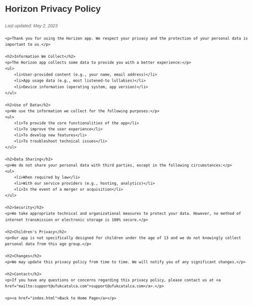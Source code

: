 <!DOCTYPE html>
<html>
<head>
    <title>Horizon Privacy Policy</title>
    <meta charset="UTF-8">
    <meta name="viewport" content="width=device-width, initial-scale=1.0">
    <style>
        body { 
            font-family: Arial, sans-serif; 
            line-height: 1.6;
            margin: 0;
            padding: 20px;
            max-width: 800px;
            margin: 0 auto;
        }
        h1 { color: #333; }
        h2 { color: #0066cc; margin-top: 30px; }
        h3 { color: #444; }
        a { color: #0066cc; }
        .date { 
            color: #666;
            font-style: italic;
            margin-bottom: 20px;
        }
    </style>
</head>
<body>
    <h1>Horizon Privacy Policy</h1>
    <div class="date">Last updated: May 2, 2023</div>
    
    <p>Thank you for using the Horizon app. We respect your privacy and the protection of your personal data is important to us.</p>

    <h2>Information We Collect</h2>
    <p>The Horizon app collects some data to provide you with a better experience:</p>
    <ul>
        <li>User-provided content (e.g., your name, email address)</li>
        <li>App usage data (e.g., most listened-to lullabies)</li>
        <li>Device information (operating system, app version)</li>
    </ul>

    <h2>Use of Data</h2>
    <p>We use the information we collect for the following purposes:</p>
    <ul>
        <li>To provide the core functionalities of the app</li>
        <li>To improve the user experience</li>
        <li>To develop new features</li>
        <li>To troubleshoot technical issues</li>
    </ul>

    <h2>Data Sharing</h2>
    <p>We do not share your personal data with third parties, except in the following circumstances:</p>
    <ul>
        <li>When required by law</li>
        <li>With our service providers (e.g., hosting, analytics)</li>
        <li>In the event of a merger or acquisition</li>
    </ul>

    <h2>Security</h2>
    <p>We take appropriate technical and organizational measures to protect your data. However, no method of internet transmission or electronic storage is 100% secure.</p>

    <h2>Children's Privacy</h2>
    <p>Our app is not specifically designed for children under the age of 13 and we do not knowingly collect personal data from this age group.</p>

    <h2>Changes</h2>
    <p>We may update this privacy policy from time to time. We will notify you of any significant changes.</p>

    <h2>Contact</h2>
    <p>If you have any questions or concerns regarding this privacy policy, please contact us at <a href="mailto:support@ufukcatalca.com">support@ufukcatalca.com</a>.</p>

    <p><a href="index.html">Back to Home Page</a></p>
</body>
</html>